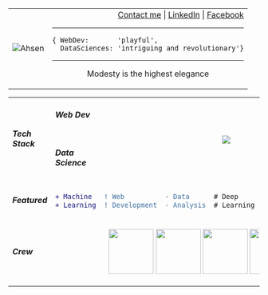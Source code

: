 <table>
<tr>
<td>

![Ahsen](https://github-readme-stats.vercel.app/api?username=acen20&count_private=true&show_icons=true&theme=light) 

</td>
<td align="right">
<a href="mailto:ahsenmailbox@gmail.com">Contact me</a>  |  
<a target="_blank" href="https://linkedin.com/in/ahsen-nazir10">LinkedIn</a>  |
<a href="https://facebook.com/acen20">Facebook</a>  
<hr/>
<div align="left">
        
    { WebDev:       'playful', 
      DataSciences: 'intriguing and revolutionary'}
</div>
<hr/>
<p align="center">Modesty is the highest elegance</p>

</td>
</tr>
</table>
  
<table align="center">

<tr padding="0px">
  <td rowspan="2">
    <h5>Tech Stack</h5>
  </td>
  
<td>
    <h5>Web Dev</h5>
</td>
    
  <td colspan="5" rowspan="2" align="center">
<img src="https://user-images.githubusercontent.com/62377713/128562395-1e12db70-79b6-4e6a-b465-bfe3f72e133f.png"/>
  </td>
</tr>

<tr>
    <td><h5>Data Science</h5></td>
</tr>
    
<tr>
  <td><h5>Featured<h5></td>
<td>

```diff 
+ Machine 
+ Learning
```
  
</td>
<td>

```diff
! Web
! Development
```

</td>
 <td>
  
```diff
- Data 
- Analysis
```
</td>
 <td>
  
```diff
# Deep
# Learning
```
</td>
<td>
  
```diff
@@Coding Challenges@@
@@ Algorithms @@
```
</td>
</tr>
<tr>
    <td><h5>Crew</h5></td>
    <td colspan="5" align="center">
    
<img height="90px" src="https://user-images.githubusercontent.com/62377713/128623706-8781de8d-54cf-4ac0-83f5-6a874fd50b22.gif" /> <img height="90px" src="https://user-images.githubusercontent.com/62377713/128624049-4c26317e-3177-4754-b873-d607aede8c23.gif" /> <img height="90px" src="https://user-images.githubusercontent.com/62377713/128624049-4c26317e-3177-4754-b873-d607aede8c23.gif" /> <img height="90px" src="https://user-images.githubusercontent.com/62377713/128624312-a1a0f1ba-c301-48c5-b2b8-676c63b8fd03.gif" />
    </td>
      </tr>
</table>    

